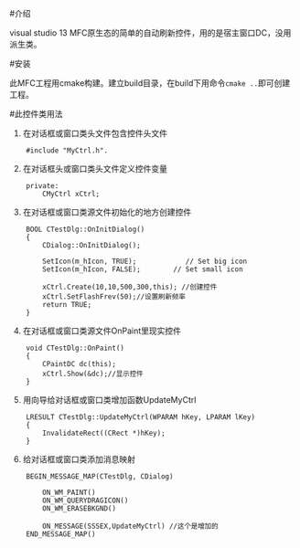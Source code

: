 #介绍

visual studio 13 MFC原生态的简单的自动刷新控件，用的是宿主窗口DC，没用派生类。

#安装


此MFC工程用cmake构建。建立build目录，在build下用命令`cmake ..`即可创建工程。


#此控件类用法

1. 在对话框或窗口类头文件包含控件头文件

```
    #include "MyCtrl.h".
```

2. 在对话框头或窗口类头文件定义控件变量

```
    private:
        CMyCtrl xCtrl;
```

3. 在对话框或窗口类源文件初始化的地方创建控件

```
    BOOL CTestDlg::OnInitDialog()
    {
        CDialog::OnInitDialog();

        SetIcon(m_hIcon, TRUE);            // Set big icon
        SetIcon(m_hIcon, FALSE);        // Set small icon

        xCtrl.Create(10,10,500,300,this); //创建控件
        xCtrl.SetFlashFrev(50);//设置刷新频率
        return TRUE;
    }
```

4. 在对话框或窗口类源文件OnPaint里现实控件

```
    void CTestDlg::OnPaint()
    {
        CPaintDC dc(this);
        xCtrl.Show(&dc);//显示控件
    }
```

5. 用向导给对话框或窗口类增加函数UpdateMyCtrl

```
    LRESULT CTestDlg::UpdateMyCtrl(WPARAM hKey, LPARAM lKey)
    {
        InvalidateRect((CRect *)hKey);
    }
```

6. 给对话框或窗口类添加消息映射

```
    BEGIN_MESSAGE_MAP(CTestDlg, CDialog)

        ON_WM_PAINT()
        ON_WM_QUERYDRAGICON()
        ON_WM_ERASEBKGND()

        ON_MESSAGE(SSSEX,UpdateMyCtrl) //这个是增加的
    END_MESSAGE_MAP()
```